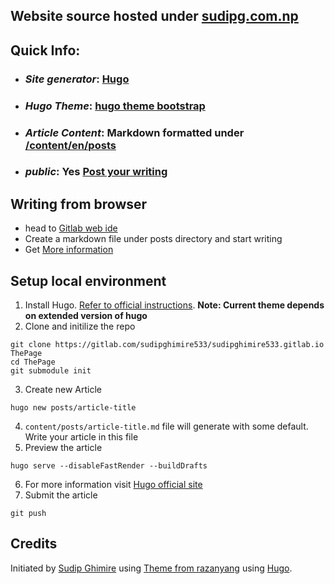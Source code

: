 ## Website source hosted under [sudipg.com.np](https://sudipg.com.np)

## Quick Info:
- ### _Site generator_: [Hugo](https://gohugo.io)
- ### _Hugo Theme_: [hugo theme bootstrap](https://github.com/razonyang/hugo-theme-bootstrap)
- ### _Article Content_: Markdown formatted under [/content/en/posts](https://gitlab.com/sudipghimire533/sudipghimire533.gitlab.io/-/tree/main/content/en/posts)
- ### _public_: Yes [Post your writing](https://sudipg.com.np/en/write)


## Writing from browser
* head to [Gitlab web ide](https://gitlab.com/-/ide/project/sudipghimire533/sudipghimire533.gitlab.io/edit/main/-/content/en/posts/)
* Create a markdown file under posts directory and start writing
* Get [More information](https://sudipg.com.np/en/write)


## Setup local environment
1. Install Hugo. [Refer to official instructions](https://gohugo.io/getting-started/installing/).
__Note: Current theme depends on extended version of hugo__
2. Clone and initilize the repo
```
git clone https://gitlab.com/sudipghimire533/sudipghimire533.gitlab.io  ThePage
cd ThePage
git submodule init
```
3. Create new Article
```
hugo new posts/article-title
```
4. `content/posts/article-title.md` file will generate with some default. Write your article in this file
5. Preview the article
```
hugo serve --disableFastRender --buildDrafts
```
6. For more information visit [Hugo official site](https://gohugo.io)
7. Submit the article
```
git push
```

## Credits
Initiated by [Sudip Ghimire](https://sudipg.com.np/about) using [Theme from razanyang](https://github.com/razonyang/hugo-theme-bootstrap) using [Hugo](https://gohugo.io).
